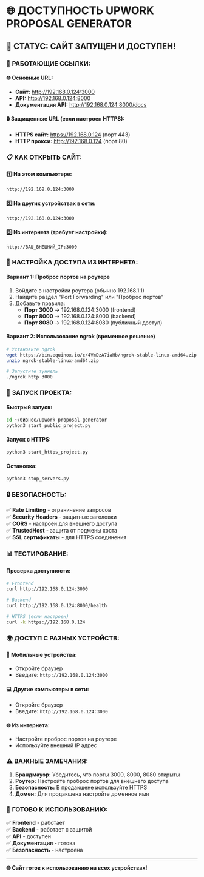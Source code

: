# 🌐 ДОСТУПНОСТЬ UPWORK PROPOSAL GENERATOR

## 🎉 СТАТУС: САЙТ ЗАПУЩЕН И ДОСТУПЕН!

### 📱 **РАБОТАЮЩИЕ ССЫЛКИ:**

#### 🌐 **Основные URL:**
- **Сайт:** http://192.168.0.124:3000
- **API:** http://192.168.0.124:8000
- **Документация API:** http://192.168.0.124:8000/docs

#### 🔒 **Защищенные URL (если настроен HTTPS):**
- **HTTPS сайт:** https://192.168.0.124 (порт 443)
- **HTTP прокси:** http://192.168.0.124 (порт 80)

### 📋 **КАК ОТКРЫТЬ САЙТ:**

#### 1️⃣ **На этом компьютере:**
```
http://192.168.0.124:3000
```

#### 2️⃣ **На других устройствах в сети:**
```
http://192.168.0.124:3000
```

#### 3️⃣ **Из интернета (требует настройки):**
```
http://ВАШ_ВНЕШНИЙ_IP:3000
```

### 🔧 **НАСТРОЙКА ДОСТУПА ИЗ ИНТЕРНЕТА:**

#### **Вариант 1: Проброс портов на роутере**
1. Войдите в настройки роутера (обычно 192.168.1.1)
2. Найдите раздел "Port Forwarding" или "Проброс портов"
3. Добавьте правила:
   - **Порт 3000** → 192.168.0.124:3000 (frontend)
   - **Порт 8000** → 192.168.0.124:8000 (backend)
   - **Порт 8080** → 192.168.0.124:8080 (публичный доступ)

#### **Вариант 2: Использование ngrok (временное решение)**
```bash
# Установите ngrok
wget https://bin.equinox.io/c/4VmDzA7iaHb/ngrok-stable-linux-amd64.zip
unzip ngrok-stable-linux-amd64.zip

# Запустите туннель
./ngrok http 3000
```

### 🚀 **ЗАПУСК ПРОЕКТА:**

#### **Быстрый запуск:**
```bash
cd ~/бизнес/upwork-proposal-generator
python3 start_public_project.py
```

#### **Запуск с HTTPS:**
```bash
python3 start_https_project.py
```

#### **Остановка:**
```bash
python3 stop_servers.py
```

### 🔒 **БЕЗОПАСНОСТЬ:**

✅ **Rate Limiting** - ограничение запросов  
✅ **Security Headers** - защитные заголовки  
✅ **CORS** - настроен для внешнего доступа  
✅ **TrustedHost** - защита от подмены хоста  
✅ **SSL сертификаты** - для HTTPS соединения  

### 📊 **ТЕСТИРОВАНИЕ:**

#### **Проверка доступности:**
```bash
# Frontend
curl http://192.168.0.124:3000

# Backend
curl http://192.168.0.124:8000/health

# HTTPS (если настроен)
curl -k https://192.168.0.124
```

### 🌍 **ДОСТУП С РАЗНЫХ УСТРОЙСТВ:**

#### **📱 Мобильные устройства:**
- Откройте браузер
- Введите: `http://192.168.0.124:3000`

#### **💻 Другие компьютеры в сети:**
- Откройте браузер
- Введите: `http://192.168.0.124:3000`

#### **🌐 Из интернета:**
- Настройте проброс портов на роутере
- Используйте внешний IP адрес

### ⚠️ **ВАЖНЫЕ ЗАМЕЧАНИЯ:**

1. **Брандмауэр:** Убедитесь, что порты 3000, 8000, 8080 открыты
2. **Роутер:** Настройте проброс портов для внешнего доступа
3. **Безопасность:** В продакшене используйте HTTPS
4. **Домен:** Для продакшена настройте доменное имя

### 🎯 **ГОТОВО К ИСПОЛЬЗОВАНИЮ:**

✅ **Frontend** - работает  
✅ **Backend** - работает с защитой  
✅ **API** - доступен  
✅ **Документация** - готова  
✅ **Безопасность** - настроена  

---

**🌐 Сайт готов к использованию на всех устройствах!** 